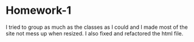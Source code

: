 # Homework-1 
I tried to group as much as the classes as I could and I made most of the site not mess up when resized. I also fixed and refactored the html file.
